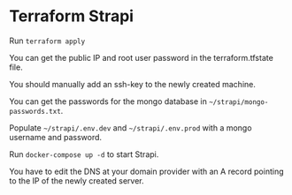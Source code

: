 # Terraform Strapi

Run `terraform apply`

You can get the public IP and root user password in the terraform.tfstate file.

You should manually add an ssh-key to the newly created machine.

You can get the passwords for the mongo database in `~/strapi/mongo-passwords.txt`.

Populate `~/strapi/.env.dev` and `~/strapi/.env.prod` with a mongo username and password.

Run `docker-compose up -d` to start Strapi.

You have to edit the DNS at your domain provider with an A record pointing to the IP of the newly created server.
